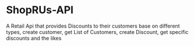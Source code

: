 # ShopRUs-API
A Retail Api that provides Discounts to their customers base on different types, create customer, get List of Customers, create Discount, get specific discounts and the likes
